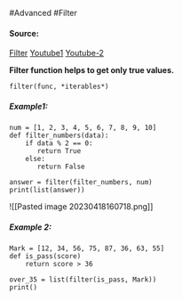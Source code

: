 #Advanced #Filter

#### Source:
[Filter](https://www.learnpython.org/en/Map%2C_Filter%2C_Reduce)
[Youtube1](https://www.youtube.com/watch?v=2E21RpSOZSA)
[Youtube-2](https://www.youtube.com/watch?v=keJmkX-hFE0)

**Filter function helps to get only true values.**

```
filter(func, *iterables*)
```


##### Example1:
```
num = [1, 2, 3, 4, 5, 6, 7, 8, 9, 10]
def filter_numbers(data):
    if data % 2 == 0:
       return True
    else:
       return False

answer = filter(filter_numbers, num)
print(list(answer))
```

![[Pasted image 20230418160718.png]]


##### Example 2:
```
Mark = [12, 34, 56, 75, 87, 36, 63, 55]
def is_pass(score)
    return score > 36

over_35 = list(filter(is_pass, Mark))
print()
```